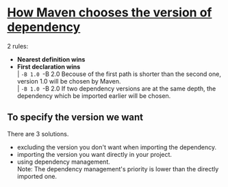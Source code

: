 # [How Maven chooses the version of dependency](https://medium.com/@liam.su8/how-to-solve-dependency-conflicts-with-maven-76f3b08f89a2)  
2 rules:  
- **Nearest definition wins**  
- **First declaration wins**  
| `-B 1.0
    `-B 2.0
Becouse of the first path is shorter than the second one, version 1.0 will be chosen by Maven.  
| `-B 1.0
  `-B 2.0
If two dependency versions are at the same depth, the dependency which be imported earlier will be chosen.
## To specify the version we want
There are 3 solutions.  
- excluding the version you don't want when importing the dependency.  
- importing the version you want directly in your project.
- using dependency management.  
Note: The dependency management's priority is lower than the directly imported one.
